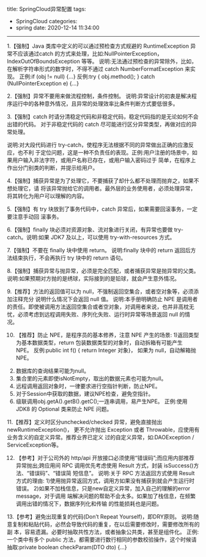 title: SpringCloud异常配置
tags:
  - SpringCloud
categories:
  - spring
date: 2020-12-14 11:34:00

---




1.【强制】Java 类库中定义的可以通过预检查方式规避的 RuntimeException 异常不应该通过catch 的方式来处理，比如:NullPointerException，IndexOutOfBoundsException 等等。
 说明:无法通过预检查的异常除外，比如，在解析字符串形式的数字时，不得不通过 catch NumberFormatException 来实现。
正例:if (obj != null) {...}
反例:try { obj.method(); } catch (NullPointerException e) {...}

2.【强制】异常不要用来做流程控制，条件控制。
 说明:异常设计的初衷是解决程序运行中的各种意外情况，且异常的处理效率比条件判断方式要低很多。

3.【强制】catch 时请分清稳定代码和非稳定代码，稳定代码指的是无论如何不会出错的代码。 对于非稳定代码的 catch 尽可能进行区分异常类型，再做对应的异常处理。

 说明:对大段代码进行 try-catch，使程序无法根据不同的异常做出正确的应激反应，也不利 于定位问题，这是一种不负责任的表现。正例:用户注册的场景中，如果用户输入非法字符，或用户名称已存在，或用户输入密码过于 简单，在程序上作出分门别类的判断，并提示给用户。

4.【强制】捕获异常是为了处理它，不要捕获了却什么都不处理而抛弃之，如果不想处理它，请 将该异常抛给它的调用者。最外层的业务使用者，必须处理异常，将其转化为用户可以理解的内容。

5.【强制】有 try 块放到了事务代码中，catch 异常后，如果需要回滚事务，一定要注意手动回 滚事务。

6.【强制】finally 块必须对资源对象、流对象进行关闭，有异常也要做 try-catch。说明:如果 JDK7 及以上，可以使用 try-with-resources 方式。

7.【强制】不要在 finally 块中使用 return。
说明:finally 块中的 return 返回后方法结束执行，不会再执行 try 块中的 return 语句。

8.【强制】捕获异常与抛异常，必须是完全匹配，或者捕获异常是抛异常的父类。说明:如果预期对方抛的是绣球，实际接到的是铅球，就会产生意外情况。

9.【推荐】方法的返回值可以为 null，不强制返回空集合，或者空对象等，必须添加注释充分 说明什么情况下会返回 null 值。
说明:本手册明确防止 NPE 是调用者的责任。即使被调用方法返回空集合或者空对象，对调用者来说，也并非高枕无忧，必须考虑到远程调用失败、序列化失败、运行时异常等场景返回 null 的情况。

10. 【推荐】防止 NPE，是程序员的基本修养，注意 NPE 产生的场景:
1)返回类型为基本数据类型，return 包装数据类型的对象时，自动拆箱有可能产生 NPE。
      反例:public int f() { return Integer 对象}， 如果为 null，自动解箱抛 NPE。
2)  数据库的查询结果可能为null。
3)  集合里的元素即使isNotEmpty，取出的数据元素也可能为null。
4)  远程调用返回对象时，一律要求进行空指针判断，防止NPE。
5)  对于Session中获取的数据，建议NPE检查，避免空指针。
6)  级联调用obj.getA().getB().getC();一连串调用，易产生NPE。
正例:使用 JDK8 的 Optional 类来防止 NPE 问题。


11.【推荐】定义时区分unchecked/checked 异常，避免直接抛出newRuntimeException()， 更不允许抛出 Exception 或者 Throwable，应使用有业务含义的自定义异常。推荐业界已定义 过的自定义异常，如:DAOException / ServiceException等。

12. 【参考】对于公司外的 http/api 开放接口必须使用“错误码”;而应用内部推荐异常抛出;跨应用间 RPC 调用优先考虑使用 Result 方式，封装 isSuccess()方法、“错误码”、“错误简 短信息”。
说明:关于 RPC 方法返回方式使用 Result 方式的理由:
1)使用抛异常返回方式，调用方如果没有捕获到就会产生运行时错误。
2)如果不加栈信息，只是new自定义异常，加入自己的理解的error message，对于调用 端解决问题的帮助不会太多。如果加了栈信息，在频繁调用出错的情况下，数据序列化和传输 的性能损耗也是问题。

13.【参考】避免出现重复的代码(Don’t Repeat Yourself)，即DRY原则。
说明:随意复制和粘贴代码，必然会导致代码的重复，在以后需要修改时，需要修改所有的副 本，容易遗漏。必要时抽取共性方法，或者抽象公共类，甚至是组件化。 
正例:一个类中有多个 public 方法，都需要进行数行相同的参数校验操作，这个时候请抽取:private boolean checkParam(DTO dto) {...}